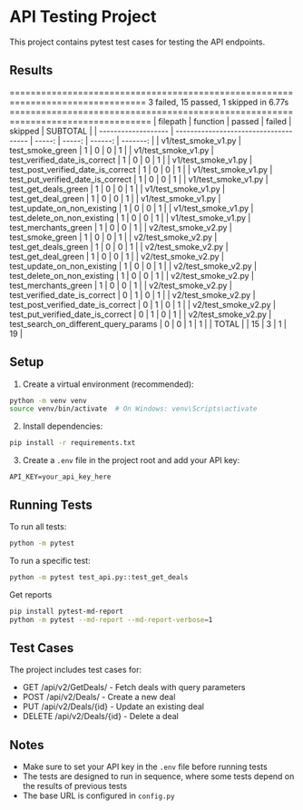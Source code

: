 # API Testing Project

This project contains pytest test cases for testing the API endpoints.

## Results
================================================================================ 3 failed, 15 passed, 1 skipped in 6.77s =================================================================================
|      filepath       |               function                | passed | failed | skipped | SUBTOTAL |
| ------------------- | ------------------------------------- | -----: | -----: | ------: | -------: |
| v1/test_smoke_v1.py | test_smoke_green                      |      1 |      0 |       0 |        1 |
| v1/test_smoke_v1.py | test_verified_date_is_correct         |      1 |      0 |       0 |        1 |
| v1/test_smoke_v1.py | test_post_verified_date_is_correct    |      1 |      0 |       0 |        1 |
| v1/test_smoke_v1.py | test_put_verified_date_is_correct     |      1 |      0 |       0 |        1 |
| v1/test_smoke_v1.py | test_get_deals_green                  |      1 |      0 |       0 |        1 |
| v1/test_smoke_v1.py | test_get_deal_green                   |      1 |      0 |       0 |        1 |
| v1/test_smoke_v1.py | test_update_on_non_existing           |      1 |      0 |       0 |        1 |
| v1/test_smoke_v1.py | test_delete_on_non_existing           |      1 |      0 |       0 |        1 |
| v1/test_smoke_v1.py | test_merchants_green                  |      1 |      0 |       0 |        1 |
| v2/test_smoke_v2.py | test_smoke_green                      |      1 |      0 |       0 |        1 |
| v2/test_smoke_v2.py | test_get_deals_green                  |      1 |      0 |       0 |        1 |
| v2/test_smoke_v2.py | test_get_deal_green                   |      1 |      0 |       0 |        1 |
| v2/test_smoke_v2.py | test_update_on_non_existing           |      1 |      0 |       0 |        1 |
| v2/test_smoke_v2.py | test_delete_on_non_existing           |      1 |      0 |       0 |        1 |
| v2/test_smoke_v2.py | test_merchants_green                  |      1 |      0 |       0 |        1 |
| v2/test_smoke_v2.py | test_verified_date_is_correct         |      0 |      1 |       0 |        1 |
| v2/test_smoke_v2.py | test_post_verified_date_is_correct    |      0 |      1 |       0 |        1 |
| v2/test_smoke_v2.py | test_put_verified_date_is_correct     |      0 |      1 |       0 |        1 |
| v2/test_smoke_v2.py | test_search_on_different_query_params |      0 |      0 |       1 |        1 |
| TOTAL               |                                       |     15 |      3 |       1 |       19 |

## Setup

1. Create a virtual environment (recommended):
```bash
python -m venv venv
source venv/bin/activate  # On Windows: venv\Scripts\activate
```

2. Install dependencies:
```bash
pip install -r requirements.txt
```

3. Create a `.env` file in the project root and add your API key:
```
API_KEY=your_api_key_here
```

## Running Tests

To run all tests:
```bash
python -m pytest
```

To run a specific test:
```bash
python -m pytest test_api.py::test_get_deals
```

Get reports
```bash
pip install pytest-md-report
python -m pytest --md-report --md-report-verbose=1 
```

## Test Cases

The project includes test cases for:
- GET /api/v2/GetDeals/ - Fetch deals with query parameters
- POST /api/v2/Deals/ - Create a new deal
- PUT /api/v2/Deals/{id} - Update an existing deal
- DELETE /api/v2/Deals/{id} - Delete a deal

## Notes

- Make sure to set your API key in the `.env` file before running tests
- The tests are designed to run in sequence, where some tests depend on the results of previous tests
- The base URL is configured in `config.py` 